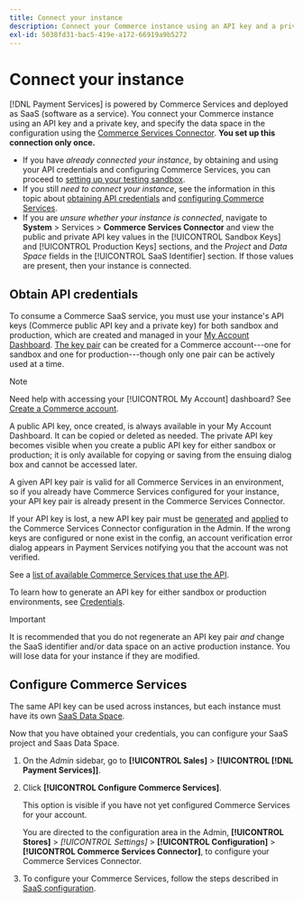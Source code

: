 ```yaml
---
title: Connect your instance
description: Connect your Commerce instance using an API key and a private key, and specify the data space in the configuration.
exl-id: 5038fd31-bac5-419e-a172-66919a9b5272
---
```

# Connect your instance

[!DNL Payment Services] is powered by Commerce Services and deployed as SaaS (software as a service). You connect your Commerce instance using an API key and a private key, and specify the data space in the configuration using the [Commerce Services Connector](https://experienceleague.adobe.com/docs/commerce-merchant-services/user-guides/saas.html). **You set up this connection only once.**

* If you have *already connected your instance*, by obtaining and using your API credentials and configuring Commerce Services, you can proceed to [setting up your testing sandbox](https://experienceleague.adobe.com/docs/commerce-merchant-services/payment-services/get-started/sandbox.html).
* If you still *need to connect your instance*, see the information in this topic about [obtaining API credentials](#obtain-api-credentials) and [configuring Commerce Services](#configure-commerce-services).
* If you are *unsure whether your instance is connected*, navigate to **System** > Services > **Commerce Services Connector** and view the public and private API key values in the [!UICONTROL Sandbox Keys] and [!UICONTROL Production Keys] sections, and the *Project* and *Data Space* fields in the [!UICONTROL SaaS Identifier] section. If those values are present, then your instance is connected.

## Obtain API credentials

To consume a Commerce SaaS service, you must use your instance's API keys (Commerce public API key and a private key) for both sandbox and production, which are created and managed in your [My Account Dashboard](https://account.magento.com/customer/account/login). [The key pair](https://docs.magento.com/user-guide/configuration/services/saas.html) can be created for a Commerce account---one for sandbox and one for production---though only one pair can be actively used at a time.

>[!NOTE]
>
>Need help with accessing your [!UICONTROL My Account] dashboard? See [Create a Commerce account](https://docs.magento.com/user-guide/magento/magento-account-create.html).

A public API key, once created, is always available in your My Account Dashboard. It can be copied or deleted as needed. The private API key becomes visible when you create a public API key for either sandbox or production; it is only available for copying or saving from the ensuing dialog box and cannot be accessed later.

A given API key pair is valid for all Commerce Services in an environment, so if you already have Commerce Services configured for your instance, your API key pair is already present in the Commerce Services Connector.

If your API key is lost, a new API key pair must be [generated](https://experienceleague.adobe.com/docs/commerce-merchant-services/payment-services/get-started/connect.html#generate-an-api-key-and-private-key) and [applied](https://experienceleague.adobe.com/docs/commerce-merchant-services/payment-services/get-started/connect.html#configure-saas-project) to the Commerce Services Connector configuration in the Admin. If the wrong keys are configured or none exist in the config, an account verification error dialog appears in Payment Services notifying you that the account was not verified.

See a [list of available Commerce Services that use the API](https://docs.magento.com/user-guide/system/saas.html#available-services).

To learn how to generate an API key for either sandbox or production environments, see [Credentials](https://experienceleague.adobe.com/docs/commerce-merchant-services/user-guides/saas.html#apikey).

>[!IMPORTANT]
>It is recommended that you do not regenerate an API key pair *and* change the SaaS identifier and/or data space on an active production instance. You will lose data for your instance if they are modified.

## Configure Commerce Services

The same API key can be used across instances, but each instance must have its own [SaaS Data Space](https://experienceleague.adobe.com/docs/commerce-merchant-services/user-guides/saas.html#saasenv).

Now that you have obtained your credentials, you can configure your SaaS project and Saas Data Space.

1. On the _Admin_ sidebar, go to **[!UICONTROL Sales]** > **[!UICONTROL [!DNL Payment Services]]**.
1. Click **[!UICONTROL Configure Commerce Services]**.

   This option is visible if you have not yet configured Commerce Services for your account.

   You are directed to the configuration area in the Admin, **[!UICONTROL Stores]** > _[!UICONTROL Settings]_ > **[!UICONTROL Configuration]** > **[!UICONTROL Commerce Services Connector]**, to configure your Commerce Services Connector.

1. To configure your Commerce Services, follow the steps described in [SaaS configuration](https://experienceleague.adobe.com/docs/commerce-merchant-services/payment-services/get-started/connect.html#configure-commerce-services).
